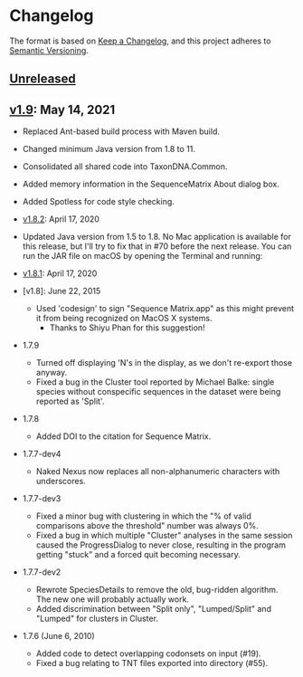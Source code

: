 # Changelog

The format is based on [Keep a Changelog](https://keepachangelog.com/en/1.0.0/),
and this project adheres to [Semantic Versioning](https://semver.org/spec/v2.0.0.html).

## [Unreleased]

## [v1.9]: May 14, 2021
- Replaced Ant-based build process with Maven build.
- Changed minimum Java version from 1.8 to 11.
- Consolidated all shared code into TaxonDNA.Common.
- Added memory information in the SequenceMatrix About dialog box.
- Added Spotless for code style checking.

- [v1.8.2]: April 17, 2020
- Updated Java version from 1.5 to 1.8. No Mac application is available for this release, but I'll try to fix that in #70 before the next release. You can run the JAR file on macOS by opening the Terminal and running:

- [v1.8.1]: April 17, 2020

- [v1.8]: June 22, 2015
    - Used 'codesign' to sign "Sequence Matrix.app" as this might prevent
      it from being recognized on MacOS X systems.
       - Thanks to Shiyu Phan for this suggestion!

- 1.7.9 
    - Turned off displaying 'N's in the display, as we don't re-export
      those anyway.
    - Fixed a bug in the Cluster tool reported by Michael Balke: single
      species without conspecific sequences in the dataset were being
      reported as 'Split'.

- 1.7.8
    - Added DOI to the citation for Sequence Matrix.

- 1.7.7-dev4
    - Naked Nexus now replaces all non-alphanumeric characters with underscores.

- 1.7.7-dev3 
    - Fixed a minor bug with clustering in which the "% of valid comparisons
      above the threshold" number was always 0%.
    - Fixed a bug in which multiple "Cluster" analyses in the same session
      caused the ProgressDialog to never close, resulting in the program
      getting "stuck" and a forced quit becoming necessary.

- 1.7.7-dev2 
    - Rewrote SpeciesDetails to remove the old, bug-ridden algorithm.
      The new one will probably actually work.
    - Added discrimination between "Split only", "Lumped/Split" and
      "Lumped" for clusters in Cluster.

- 1.7.6 (June 6, 2010)
    - Added code to detect overlapping codonsets on input (#19).
    - Fixed a bug relating to TNT files exported into directory (#55).

[Unreleased]: https://github.com/gaurav/taxondna/compare/v1.9...HEAD
[v1.9]: https://github.com/gaurav/taxondna/compare/v1.8.2...v1.9
[v1.8.2]: https://github.com/gaurav/taxondna/compare/v1.8.1...v1.8.2
[v1.8.1]: https://github.com/gaurav/taxondna/compare/v1.8...v1.8.1
[1.8]: https://github.com/gaurav/taxondna/releases/tag/1.8

